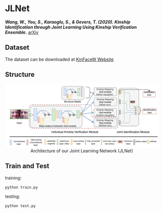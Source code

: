# JLNet

***Wang, W., You, S., Karaoglu, S., & Gevers, T. (2020). Kinship Identification through Joint Learning Using Kinship Verification Ensemble.*** [arXiv](https://arxiv.org/pdf/2004.06382.pdf)

## Dataset
The dataset can be downloaded at [KinFaceW Website](https://www.kinfacew.com/download.html)


## Structure
<center>
 <img src='./imgs/structure.png' >
 <figcaption> Architecture of our Joint Learning Network (JLNet)  </figcaption>
</center>

## Train and Test

training:

```
python train.py
```

testing:

```
python test.py
```
